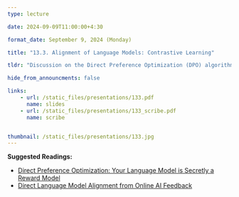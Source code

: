 ```yaml
---
type: lecture

date: 2024-09-09T11:00:00+4:30

format_date: September 9, 2024 (Monday)

title: "13.3. Alignment of Language Models: Contrastive Learning"

tldr: "Discussion on the Direct Preference Optimization (DPO) algorithm."

hide_from_announcments: false

links: 
    - url: /static_files/presentations/133.pdf
      name: slides
    - url: /static_files/presentations/133_scribe.pdf
      name: scribe


thumbnail: /static_files/presentations/133.jpg
---
```

<!-- Other additional contents using markdown -->
**Suggested Readings:**
- [Direct Preference Optimization: Your Language Model is Secretly a Reward Model](https://arxiv.org/pdf/2305.18290)
- [Direct Language Model Alignment from Online AI Feedback](https://arxiv.org/pdf/2402.04792)
